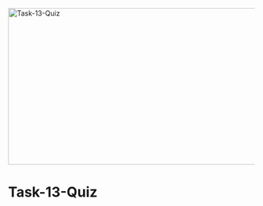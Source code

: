<img src="https://socialify.git.ci/Thandekaportiap/Task-13-Quiz/image?language=1&owner=1&name=1&stargazers=1&theme=Light" alt="Task-13-Quiz" width="640" height="320" />

<h1>Task-13-Quiz</h1> 
